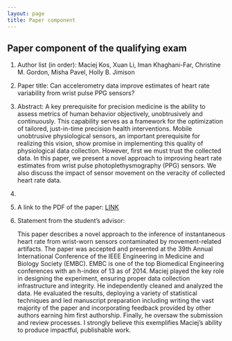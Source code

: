 ```yaml
---
layout: page
title: Paper component
---
```


<!-- Text stuff -->

<h2>Paper component of the qualifying exam</h2>
<ol>
<li><p> <bold>Author list (in order): Maciej Kos, Xuan Li, Iman Khaghani-Far, Christine M. Gordon, Misha Pavel, Holly B. Jimison</p></li>
<li><p> <bold>Paper title</bold>: Can accelerometry data improve estimates of heart rate variability from wrist pulse PPG sensors?</p></li>
<li><p> <bold>Abstract</bold>: A key prerequisite for precision medicine is the ability to assess metrics of human behavior objectively, unobtrusively and continuously. This capability serves as a framework for the optimization of tailored, just-in-time precision health interventions. Mobile unobtrusive physiological sensors, an important prerequisite for realizing this vision, show promise in implementing this quality of physiological data collection. However, first we must trust the collected data. In this paper, we present a novel approach to improving heart rate estimates from wrist pulse photoplethysmography (PPG) sensors. We also discuss the impact of sensor movement on the veracity of collected heart rate data.</p><li>
<li><p><bold>A link to the PDF of the paper</bold>: <a href="https://mkos.pl/assets/documents/paper_component_mkos.pdf"> LINK</a></p></li>

<li><bold>Statement from the student’s advisor</bold>:<p>This paper describes a novel approach to the inference of instantaneous heart rate from wrist-worn sensors contaminated by movement-related artifacts. The paper was accepted and presented at the 39th Annual International Conference of the IEEE Engineering in Medicine and Biology Society (EMBC). EMBC is one of the top Biomedical Engineering conferences with an h-index of 13 as of 2014. Maciej played the key role in designing the experiment, ensuring proper data collection infrastructure and integrity. He independently cleaned and analyzed the data. He evaluated the results, deploying a variety of statistical techniques and led manuscript preparation including writing the vast majority of the paper and incorporating feedback provided by other authors earning him first authorship. Finally, he oversaw the submission and review processes. I strongly believe this exemplifies Maciej’s ability to produce impactful, publishable work.</p></li>
</ol>
